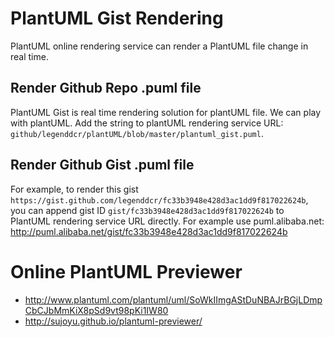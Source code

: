 # PlantUML Gist Rendering

PlantUML online rendering service can render a PlantUML file change in real time.

## Render Github Repo .puml file
PlantUML Gist is real time rendering solution for plantUML file. We can play with plantUML. Add the string to plantUML rendering service URL: `github/legenddcr/plantUML/blob/master/plantuml_gist.puml`.

## Render Github Gist .puml file
For example, to render this gist `https://gist.github.com/legenddcr/fc33b3948e428d3ac1dd9f817022624b`, you can append gist ID `gist/fc33b3948e428d3ac1dd9f817022624b` to PlantUML rendering service URL directly. For example use puml.alibaba.net: http://puml.alibaba.net/gist/fc33b3948e428d3ac1dd9f817022624b

# Online PlantUML Previewer
* http://www.plantuml.com/plantuml/uml/SoWkIImgAStDuNBAJrBGjLDmpCbCJbMmKiX8pSd9vt98pKi1IW80
* http://sujoyu.github.io/plantuml-previewer/
